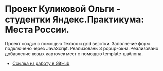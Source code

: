# Проект Куликовой Ольги - студентки Яндекс.Практикума: Места России.

Проект создан с помощью flexbox и grid верстки. Заполнение форм подключено через JavaScript. 
Реализованы 3 popup-окна. Реализовано добавление новых карточек мест с помощью template-шаблона. 

* [Ссылка на работу в GitHub](https://chikylikova.github.io/mesto/)

